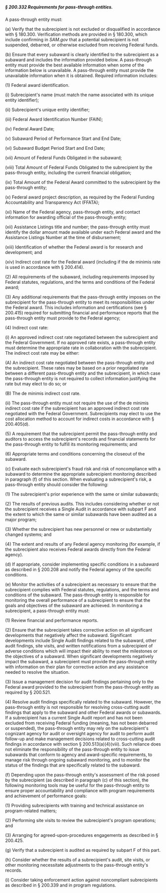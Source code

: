 ##### § 200.332 Requirements for pass-through entities. #####

A pass-through entity must:

(a) Verify that the subrecipient is not excluded or disqualified in accordance with § 180.300. Verification methods are provided in § 180.300, which include confirming in *SAM.gov* that a potential subrecipient is not suspended, debarred, or otherwise excluded from receiving Federal funds.

(b) Ensure that every subaward is clearly identified to the subrecipient as a subaward and includes the information provided below. A pass-through entity must provide the best available information when some of the information below is unavailable. A pass-through entity must provide the unavailable information when it is obtained. Required information includes:

(1) Federal award identification.

(i) Subrecipient's name (must match the name associated with its unique entity identifier);

(ii) Subrecipient's unique entity identifier;

(iii) Federal Award Identification Number (FAIN);

(iv) Federal Award Date;

(v) Subaward Period of Performance Start and End Date;

(vi) Subaward Budget Period Start and End Date;

(vii) Amount of Federal Funds Obligated in the subaward;

(viii) Total Amount of Federal Funds Obligated to the subrecipient by the pass-through entity, including the current financial obligation;

(ix) Total Amount of the Federal Award committed to the subrecipient by the pass-through entity;

(x) Federal award project description, as required by the Federal Funding Accountability and Transparency Act (FFATA);

(xi) Name of the Federal agency, pass-through entity, and contact information for awarding official of the pass-through entity;

(xii) Assistance Listings title and number; the pass-through entity must identify the dollar amount made available under each Federal award and the Assistance Listings Number at the time of disbursement;

(xiii) Identification of whether the Federal award is for research and development; and

(xiv) Indirect cost rate for the Federal award (including if the de minimis rate is used in accordance with § 200.414).

(2) All requirements of the subaward, including requirements imposed by Federal statutes, regulations, and the terms and conditions of the Federal award;

(3) Any additional requirements that the pass-through entity imposes on the subrecipient for the pass-through entity to meet its responsibilities under the Federal award. This includes information and certifications (see § 200.415) required for submitting financial and performance reports that the pass-through entity must provide to the Federal agency;

(4) Indirect cost rate:

(i) An approved indirect cost rate negotiated between the subrecipient and the Federal Government. If no approved rate exists, a pass-through entity must determine the appropriate rate in collaboration with the subrecipient. The indirect cost rate may be either:

(A) An indirect cost rate negotiated between the pass-through entity and the subrecipient. These rates may be based on a prior negotiated rate between a different pass-through entity and the subrecipient, in which case the pass-through entity is not required to collect information justifying the rate but may elect to do so; or

(B) The de minimis indirect cost rate.

(ii) The pass-through entity must not require the use of the de minimis indirect cost rate if the subrecipient has an approved indirect cost rate negotiated with the Federal Government. Subrecipients may elect to use the cost allocation method to account for indirect costs in accordance with § 200.405(d).

(5) A requirement that the subrecipient permit the pass-through entity and auditors to access the subrecipient's records and financial statements for the pass-through entity to fulfill its monitoring requirements; and

(6) Appropriate terms and conditions concerning the closeout of the subaward.

(c) Evaluate each subrecipient's fraud risk and risk of noncompliance with a subaward to determine the appropriate subrecipient monitoring described in paragraph (f) of this section. When evaluating a subrecipient's risk, a pass-through entity should consider the following:

(1) The subrecipient's prior experience with the same or similar subawards;

(2) The results of previous audits. This includes considering whether or not the subrecipient receives a Single Audit in accordance with subpart F and the extent to which the same or similar subawards have been audited as a major program;

(3) Whether the subrecipient has new personnel or new or substantially changed systems; and

(4) The extent and results of any Federal agency monitoring (for example, if the subrecipient also receives Federal awards directly from the Federal agency).

(d) If appropriate, consider implementing specific conditions in a subaward as described in § 200.208 and notify the Federal agency of the specific conditions.

(e) Monitor the activities of a subrecipient as necessary to ensure that the subrecipient complies with Federal statutes, regulations, and the terms and conditions of the subaward. The pass-through entity is responsible for monitoring the overall performance of a subrecipient to ensure that the goals and objectives of the subaward are achieved. In monitoring a subrecipient, a pass-through entity must:

(1) Review financial and performance reports.

(2) Ensure that the subrecipient takes corrective action on all significant developments that negatively affect the subaward. Significant developments include Single Audit findings related to the subaward, other audit findings, site visits, and written notifications from a subrecipient of adverse conditions which will impact their ability to meet the milestones or the objectives of a subaward. When significant developments negatively impact the subaward, a subrecipient must provide the pass-through entity with information on their plan for corrective action and any assistance needed to resolve the situation.

(3) Issue a management decision for audit findings pertaining only to the Federal award provided to the subrecipient from the pass-through entity as required by § 200.521.

(4) Resolve audit findings specifically related to the subaward. However, the pass-through entity is not responsible for resolving cross-cutting audit findings that apply to the subaward and other Federal awards or subawards. If a subrecipient has a current Single Audit report and has not been excluded from receiving Federal funding (meaning, has not been debarred or suspended), the pass-through entity may rely on the subrecipient's cognizant agency for audit or oversight agency for audit to perform audit follow-up and make management decisions related to cross-cutting audit findings in accordance with section § 200.513(a)(4)(viii). Such reliance does not eliminate the responsibility of the pass-through entity to issue subawards that conform to agency and award-specific requirements, to manage risk through ongoing subaward monitoring, and to monitor the status of the findings that are specifically related to the subaward.

(f) Depending upon the pass-through entity's assessment of the risk posed by the subrecipient (as described in paragraph (c) of this section), the following monitoring tools may be useful for the pass-through entity to ensure proper accountability and compliance with program requirements and achievement of performance goals:

(1) Providing subrecipients with training and technical assistance on program-related matters;

(2) Performing site visits to review the subrecipient's program operations; and

(3) Arranging for agreed-upon-procedures engagements as described in § 200.425.

(g) Verify that a subrecipient is audited as required by subpart F of this part.

(h) Consider whether the results of a subrecipient's audit, site visits, or other monitoring necessitate adjustments to the pass-through entity's records.

(i) Consider taking enforcement action against noncompliant subrecipients as described in § 200.339 and in program regulations.